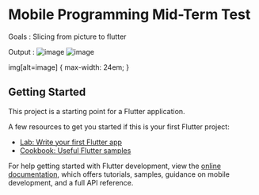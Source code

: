 # Mobile Programming Mid-Term Test

Goals : 
Slicing from picture to flutter

Output :
![image](https://github.com/gabrieldimas/mobile-programming-study-2023/assets/93063866/53ffc1e9-ab1a-4967-9914-b7d16a088391)
![image](https://github.com/gabrieldimas/mobile-programming-study-2023/assets/93063866/de444c18-f984-4c67-b8b2-84d06490162e)

img[alt=image] { max-width: 24em; }

## Getting Started

This project is a starting point for a Flutter application.

A few resources to get you started if this is your first Flutter project:

- [Lab: Write your first Flutter app](https://docs.flutter.dev/get-started/codelab)
- [Cookbook: Useful Flutter samples](https://docs.flutter.dev/cookbook)

For help getting started with Flutter development, view the
[online documentation](https://docs.flutter.dev/), which offers tutorials,
samples, guidance on mobile development, and a full API reference.
